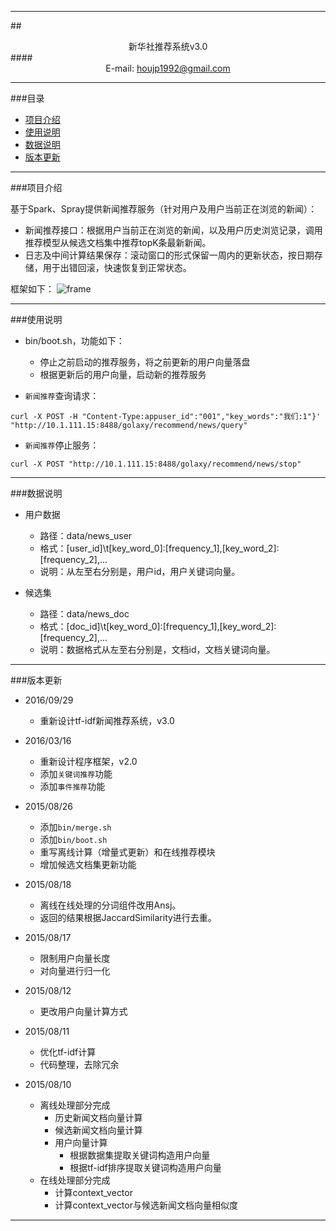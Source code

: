 ****

##<center>新华社推荐系统v3.0</center>
####<center>E-mail: houjp1992@gmail.com</center>

****

###目录
*	[项目介绍](#intro)
*	[使用说明](#usage)
*	[数据说明](#data)
*	[版本更新](#version)

****

###<a name="intro">项目介绍</a>

基于Spark、Spray提供新闻推荐服务（针对用户及用户当前正在浏览的新闻）：

*	新闻推荐接口：根据用户当前正在浏览的新闻，以及用户历史浏览记录，调用推荐模型从候选文档集中推荐topK条最新新闻。
*	日志及中间计算结果保存：滚动窗口的形式保留一周内的更新状态，按日期存储，用于出错回滚，快速恢复到正常状态。

框架如下：
![frame](https://github.com/houjp/NewsRecommendation/raw/master/img/frame.jpg)

****

###<a name="usage">使用说明</a>

*	bin/boot.sh，功能如下：
	*	停止之前启动的推荐服务，将之前更新的用户向量落盘
	*	根据更新后的用户向量，启动新的推荐服务

*	`新闻推荐`查询请求：

```
curl -X POST -H "Content-Type:appuser_id":"001","key_words":"我们:1"}' "http://10.1.111.15:8488/golaxy/recommend/news/query"
```

* 	`新闻推荐`停止服务：

```
curl -X POST "http://10.1.111.15:8488/golaxy/recommend/news/stop"
```
****

###<a name="data">数据说明</a>

*	用户数据
	*	路径：data/news_user
	*	格式：[user_id]\t[key_word_0]:[frequency_1],[key_word_2]:[frequency_2],...
	*	说明：从左至右分别是，用户id，用户关键词向量。
	
*	候选集
	*	路径：data/news_doc
	*	格式：[doc_id]\t[key_word_0]:[frequency_1],[key_word_2]:[frequency_2],...
	*	说明：数据格式从左至右分别是，文档id，文档关键词向量。
	

****

###<a name="version">版本更新</a>

*	2016/09/29
	*	重新设计tf-idf新闻推荐系统，v3.0

* 	2016/03/16
	*	重新设计程序框架，v2.0
	*	添加`关键词推荐`功能
	*	添加`事件推荐`功能

*	2015/08/26
	*	添加`bin/merge.sh`
	*	添加`bin/boot.sh`
	*	重写离线计算（增量式更新）和在线推荐模块
	*	增加候选文档集更新功能

*	2015/08/18
	*	离线在线处理的分词组件改用Ansj。
	*	返回的结果根据JaccardSimilarity进行去重。

*	2015/08/17
	*	限制用户向量长度
	*	对向量进行归一化

*	2015/08/12
	*	更改用户向量计算方式

*	2015/08/11
	*	优化tf-idf计算
	*	代码整理，去除冗余

*	2015/08/10
	*	离线处理部分完成
		*	历史新闻文档向量计算
		*	候选新闻文档向量计算
		*	用户向量计算
			*	根据数据集提取关键词构造用户向量
			*	根据tf-idf排序提取关键词构造用户向量
	*	在线处理部分完成
		*	计算context_vector
		*	计算context_vector与候选新闻文档向量相似度

****
